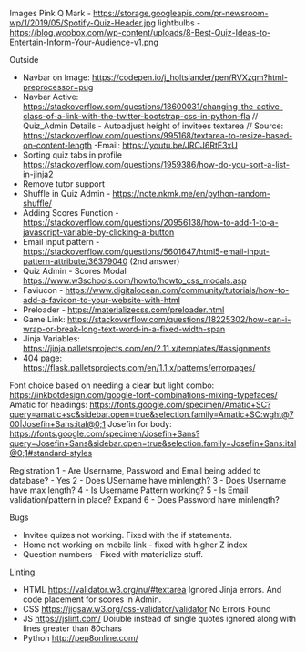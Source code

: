 Images
Pink Q Mark - https://storage.googleapis.com/pr-newsroom-wp/1/2019/05/Spotify-Quiz-Header.jpg
lightbulbs - https://blog.woobox.com/wp-content/uploads/8-Best-Quiz-Ideas-to-Entertain-Inform-Your-Audience-v1.png

Outside
- Navbar on Image: https://codepen.io/j_holtslander/pen/RVXzqm?html-preprocessor=pug
- Navbar Active: https://stackoverflow.com/questions/18600031/changing-the-active-class-of-a-link-with-the-twitter-bootstrap-css-in-python-fla
// Quiz_Admin Details - Autoadjust height of invitees textarea
// Source: https://stackoverflow.com/questions/995168/textarea-to-resize-based-on-content-length
-Email: https://youtu.be/JRCJ6RtE3xU
- Sorting quiz tabs in profile https://stackoverflow.com/questions/1959386/how-do-you-sort-a-list-in-jinja2
- Remove tutor support
- Shuffle in Quiz Admin - https://note.nkmk.me/en/python-random-shuffle/
- Adding Scores Function - https://stackoverflow.com/questions/20956138/how-to-add-1-to-a-javascript-variable-by-clicking-a-button
- Email input pattern - https://stackoverflow.com/questions/5601647/html5-email-input-pattern-attribute/36379040 (2nd answer)
- Quiz Admin - Scores Modal https://www.w3schools.com/howto/howto_css_modals.asp
- Faviucon - https://www.digitalocean.com/community/tutorials/how-to-add-a-favicon-to-your-website-with-html
- Preloader - https://materializecss.com/preloader.html
- Game Link: https://stackoverflow.com/questions/18225302/how-can-i-wrap-or-break-long-text-word-in-a-fixed-width-span
- Jinja Variables: https://jinja.palletsprojects.com/en/2.11.x/templates/#assignments
- 404 page: https://flask.palletsprojects.com/en/1.1.x/patterns/errorpages/

Font choice based on needing a clear but light combo: https://inkbotdesign.com/google-font-combinations-mixing-typefaces/
Amatic for headings: https://fonts.google.com/specimen/Amatic+SC?query=amatic+sc&sidebar.open=true&selection.family=Amatic+SC:wght@700|Josefin+Sans:ital@0;1
Josefin for body: https://fonts.google.com/specimen/Josefin+Sans?query=Josefin+Sans&sidebar.open=true&selection.family=Josefin+Sans:ital@0;1#standard-styles

Registration
1 - Are Username, Password and Email being added to database? - Yes
2 - Does USername have minlength?
3 - Does Username have max length?
4 - Is Username Pattern working?
5 - Is Email validation/pattern in place? Expand
6 - Does Password have minlength?

Bugs
- Invitee quizes not working. Fixed with the if statements.
- Home not working on mobile link - fixed with higher Z index
- Question numbers - Fixed with materialize stuff.

Linting
- HTML https://validator.w3.org/nu/#textarea  Ignored Jinja errors. And code placement for scores in Admin.
- CSS https://jigsaw.w3.org/css-validator/validator No Errors Found
- JS https://jslint.com/ Doiuble instead of single quotes ignored along with lines greater than 80chars
- Python http://pep8online.com/